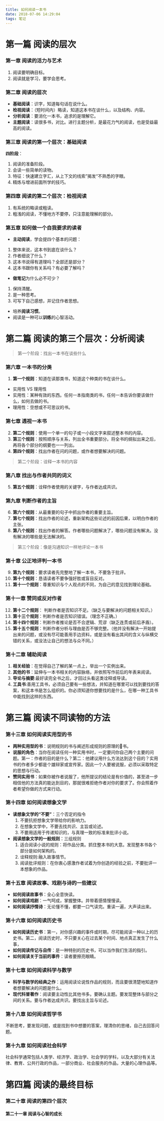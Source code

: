 ```yaml
---
title: 如何阅读一本书
date: 2018-07-06 14:29:04
tags: 笔记
---
```

# 第一篇  阅读的层次

### 第一章  阅读的活力与艺术
1. 阅读要明确目标。
2. 阅读就是学习，要学会思考。

### 第二章  阅读的层次
* **基础阅读**：识字，知道每句话在说什么。
* **检视阅读**：（短时间内）略读，知道这本书在谈什么，以及结构、内容。
* **分析阅读**：要消化一本书，追求的是理解它。
* **主题阅读**：读很多书，对比。进行主题分析，是最花力气的阅读，也是受益最高的阅读。

### 第三章  阅读的第一个层次：基础阅读
**四阶段**：
1. 阅读的准备阶段。
2. 会读一些简单的读物。
3. 特征：快速建立字汇，从上下文的线索”揭发“不熟悉的字眼。
4. 精炼与增进前面所学的技巧。

### 第四章  阅读的第二个层次：检视阅读
1. 有系统的略读或粗读。
2. 粗浅的阅读，不懂地方不要停，只注意能理解的部分。

### 第五章  如何做一个自我要求的读者
* **主动阅读**，学会提四个基本的问题：
1. 整体来说，这本书到底在谈什么？
2. 作者细说了什么？
3. 这本书说得有道理吗？全部还是部分？
4. 这本书跟你有关系吗？有必要了解吗？
* **做笔记**为什么必不可少？
1. 保持清醒。
2. 是一种思考。
3. 可写下自己感想，并记住作者思想。
* 培养**阅读习惯**。
* 阅读是一种可以**训练**的心智活动。

# 第二篇  阅读的第三个层次：分析阅读

>第一个阶段：找出一本书在谈些什么
### 第六章  一本书的分类
1. **第一个规则**：知道在读那类书，知道这个种类的书在谈什么。
* 实用性 VS 理用性
* 实用性：某种有效的东西。任何一本指南类的书，任何一本告诉你要该做什么，如何去做的书。
* 理用性：空想或不可思议的书。

### 第七章  透视一本书
2. **第二个规则**：使用一个单一的句子或一小段文字来叙述整本书的内容。
3. **第三个规则**：按照顺序与关系，列出全书重要部分。将全书的纲拟出来之后，再将各个部分的纲要也一一列出。
4. **第四个规则**：找出作者在问的问题，或作者想要解决的问题。

>第二个阶段：诠释一本书的内容
### 第八章  找出与作者共同的词义
5. **第五个规则**：诠释作者使用的关键字，与作者达成共识。

### 第九章  判断作者的主旨
6. **第六个规则**：从最重要的句子中抓出作者的重要主旨。
7. **第七个规则**：找出作者的论述，重新架构这些论述的前因后果，以明白作者的主张。
8. **第八个规则**：找出作者的解答。作者哪些问题解决了，哪些问题没有解决。没有解决的哪些是无法解决的。

>第三个阶段：像是沟通知识一样地评论一本书
### 第十章  公正地评判一本书
9. **第九个规则**：要求读者先完整地了解一本书，不要急于批评。
10. **第十个规则**：恳请读者不要争强好胜或盲目反对。
11. **第十一个规则**：尊重知识与个人观点的不同，为自己的意见找到理论基础。

### 第十一章  赞同或反对作者
12. **第十二个规则**： 判断作者是否知识不足。（缺乏与要解决的问题相关知识。）
13.  **第十三个规则**：判断作者是否知识错误。（理念不正确。）
14.  **第十四个规则**：判断作者推论是否不合逻辑、荒谬（缺乏连贯或前后矛盾）。
15.  **第十五个规则**：判断作者分析与理由是否不够完整。（他并没有解决一开始提出来的问题，或没有尽可能善用手边资料，或是没有看出其间的含义与纵横交错的关系，或没法让自己的想法与众不同。）

### 第十二章 辅助阅读
1. **相关经验**：在觉得自己了解的某一点上，举出一个实例出来。
2. **其他的书**：延伸与一本书相关的内容脉络，并依照写作前后的年表来阅读。
3. **导论与摘要**:最好读完全书之后，才回过头看这类诠释或导读。
4. **工具书**:善用工具书，必须自己要有一些想法，并知道在哪里可以找到要找的答案，和这本书是怎么组织的。你必须知道你想要找的是什么，在哪一种工具书中能找到这样的东西。

# 第三篇  阅读不同读物的方法

### 第十三章  如何阅读实用型的书
* **两种实用型的书**：说明规则的书与阐述形成规则的原理的书。
* **说服的角色**：当你在阅读任何一种实用书时，一定要问你自己两个主要的问题。第一：作者的目的是什么？第二：他建议用什么方法达到这个目的？实用书的作者多少都是个雄辩家或宣传家。因此一个人要被说服，必须以采取特定的思想与行动。
* **赞同实用书**：如果你被作者说服了，他所提议的结论是有价值的，甚至进一步相信他的方法真的能达到目的，那就很难拒绝作者对你的要求了。你会照着作者希望你做的方式来行动。

### 第十四章  如何阅读想象文学
* **读想象文学的“不要”**：三个否定的指令
    1. 不要抗拒想象文学带给你的影响力。
    2. 在想象文学中，不要去找共识、主旨或论述。
    3. 不要用适用于传递知识的，与真理一致的标准来批评小说。
* **阅读想象文学的一般规则**：三组规则
    1. 适合阅读小说的规则：将作品分类。抓住整本书的大意。发现整本书各个部分是如何架构的。
    2. 诠释规则:融入故事情节。
    3. 阅读批评规则：在你衷心感激作者试着为你创造的经验之前，不要批评一本想象的作品。

### 第十五章  阅读故事、戏剧与诗的一些建议
* **如何阅读故事书**：全心全意快读。
* **如何阅读戏剧**：一气呵成，掌握整体。并带着感情慢慢读。
* **如何阅读抒情诗**：无论懂不懂，都要一口气读完。重读一遍，大声读出来。

### 第十六章  如何阅读历史书
* **如何阅读历史书**：第一，对你感兴趣的事件或时期，尽可能阅读一种以上的历史书。第二，阅读历史时，不只要关心在过去某个时间、地点真正发生了什么事，
* **如何阅读传记与自传**：是一种特别的历史书，可以当作我们生活的指引。
* **如何阅读关于当前的事件**：读者要擦亮眼睛。
 
### 第十七章  如何阅读科学与数学
* **科学与数学的经典之作**：运用阅读论说性作品的规则，而且要很清楚地知道作者想要解决的问题是什么。
* **现代科普著作**：阅读要主动性比其他书多。要确认主题。要发现整体与部分之间的关系。要与作者达成共识。要找出主旨与论述。

### 第十八章  如何阅读哲学书
不断思考，要发现问题，或是找到书中想要的答案，理清你的思绪，自己去回答问题。

### 第十九章  如何阅读社会科学
社会科学通常包括人类学、经济学、政治学、社会学的学科，以及大部分有关法律、教育、公共行政的作品，一部分商业、社会服务的作品，大量的心理作品等。

# 第四篇  阅读的最终目标

### 第二十章  阅读的第四个层次

#### 第二十一章  阅读与心智的成长


